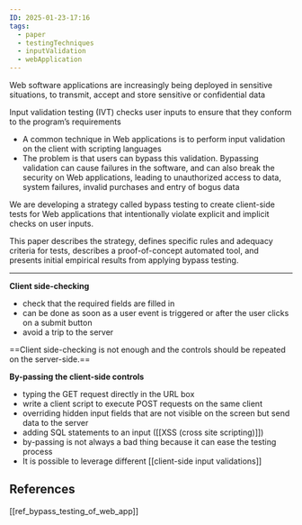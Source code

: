 ```yaml
---
ID: 2025-01-23-17:16
tags:
  - paper
  - testingTechniques
  - inputValidation
  - webApplication
---
```

Web software applications are increasingly being deployed in sensitive situations, to transmit, accept and store sensitive or confidential data

Input validation testing (IVT) checks user inputs to ensure that they conform to the program’s requirements
- A common technique in Web applications is to perform input validation on the client with scripting languages
- The problem is that users can bypass this validation. Bypassing validation can cause failures in the software, and can also break the security on Web applications, leading to unauthorized access to data, system failures, invalid purchases and entry of bogus data

We are developing a strategy called bypass testing to create client-side tests for Web applications that intentionally violate explicit and implicit checks on user inputs.

This paper describes the strategy, defines specific rules and adequacy criteria for tests, describes a proof-of-concept automated tool, and presents initial empirical results from applying bypass testing.

---

**Client side-checking**
- check that the required fields are filled in
- can be done as soon as a user event is triggered or after the user clicks on a submit button
- avoid a trip to the server

==Client side-checking is not enough and the controls should be repeated on the server-side.==

**By-passing the client-side controls**
- typing the GET request directly in the URL box
- write a client script to execute POST requests on the same client
- overriding hidden input fields that are not visible on the screen but send data to the server
- adding SQL statements to an input ([[XSS (cross site scripting)]])
- by-passing is not always a bad thing because it can ease the testing process
- It is possible to leverage different [[client-side input validations]] 

## References
[[ref_bypass_testing_of_web_app]]
